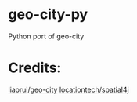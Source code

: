 # geo-city-py
Python port of geo-city

# Credits:
[liaorui/geo-city](https://github.com/liaorui/geo-city)
[locationtech/spatial4j](https://github.com/locationtech/spatial4j)
